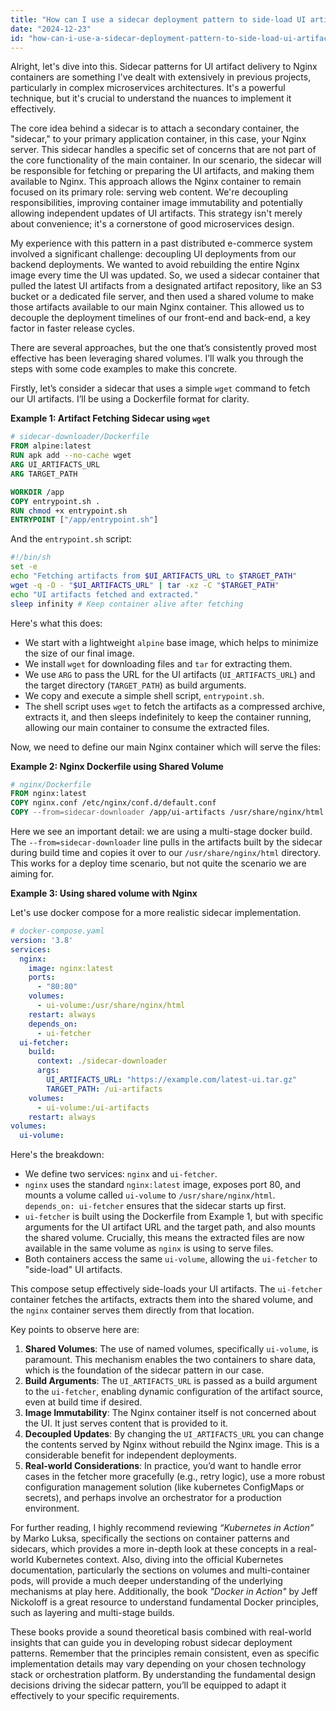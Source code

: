 ```yaml
---
title: "How can I use a sidecar deployment pattern to side-load UI artifacts to an Nginx container?"
date: "2024-12-23"
id: "how-can-i-use-a-sidecar-deployment-pattern-to-side-load-ui-artifacts-to-an-nginx-container"
---
```


Alright, let's dive into this. Sidecar patterns for UI artifact delivery to Nginx containers are something I've dealt with extensively in previous projects, particularly in complex microservices architectures. It's a powerful technique, but it's crucial to understand the nuances to implement it effectively.

The core idea behind a sidecar is to attach a secondary container, the "sidecar," to your primary application container, in this case, your Nginx server. This sidecar handles a specific set of concerns that are not part of the core functionality of the main container. In our scenario, the sidecar will be responsible for fetching or preparing the UI artifacts, and making them available to Nginx. This approach allows the Nginx container to remain focused on its primary role: serving web content. We're decoupling responsibilities, improving container image immutability and potentially allowing independent updates of UI artifacts. This strategy isn't merely about convenience; it's a cornerstone of good microservices design.

My experience with this pattern in a past distributed e-commerce system involved a significant challenge: decoupling UI deployments from our backend deployments. We wanted to avoid rebuilding the entire Nginx image every time the UI was updated. So, we used a sidecar container that pulled the latest UI artifacts from a designated artifact repository, like an S3 bucket or a dedicated file server, and then used a shared volume to make those artifacts available to our main Nginx container. This allowed us to decouple the deployment timelines of our front-end and back-end, a key factor in faster release cycles.

There are several approaches, but the one that’s consistently proved most effective has been leveraging shared volumes. I’ll walk you through the steps with some code examples to make this concrete.

Firstly, let’s consider a sidecar that uses a simple `wget` command to fetch our UI artifacts. I’ll be using a Dockerfile format for clarity.

**Example 1: Artifact Fetching Sidecar using `wget`**

```dockerfile
# sidecar-downloader/Dockerfile
FROM alpine:latest
RUN apk add --no-cache wget
ARG UI_ARTIFACTS_URL
ARG TARGET_PATH

WORKDIR /app
COPY entrypoint.sh .
RUN chmod +x entrypoint.sh
ENTRYPOINT ["/app/entrypoint.sh"]
```

And the `entrypoint.sh` script:

```bash
#!/bin/sh
set -e
echo "Fetching artifacts from $UI_ARTIFACTS_URL to $TARGET_PATH"
wget -q -O - "$UI_ARTIFACTS_URL" | tar -xz -C "$TARGET_PATH"
echo "UI artifacts fetched and extracted."
sleep infinity # Keep container alive after fetching
```

Here's what this does:
- We start with a lightweight `alpine` base image, which helps to minimize the size of our final image.
- We install `wget` for downloading files and `tar` for extracting them.
- We use `ARG` to pass the URL for the UI artifacts (`UI_ARTIFACTS_URL`) and the target directory (`TARGET_PATH`) as build arguments.
- We copy and execute a simple shell script, `entrypoint.sh`.
- The shell script uses `wget` to fetch the artifacts as a compressed archive, extracts it, and then sleeps indefinitely to keep the container running, allowing our main container to consume the extracted files.

Now, we need to define our main Nginx container which will serve the files:

**Example 2: Nginx Dockerfile using Shared Volume**

```dockerfile
# nginx/Dockerfile
FROM nginx:latest
COPY nginx.conf /etc/nginx/conf.d/default.conf
COPY --from=sidecar-downloader /app/ui-artifacts /usr/share/nginx/html
```

Here we see an important detail: we are using a multi-stage docker build. The `--from=sidecar-downloader` line pulls in the artifacts built by the sidecar during build time and copies it over to our `/usr/share/nginx/html` directory. This works for a deploy time scenario, but not quite the scenario we are aiming for.

**Example 3: Using shared volume with Nginx**

Let's use docker compose for a more realistic sidecar implementation.

```yaml
# docker-compose.yaml
version: '3.8'
services:
  nginx:
    image: nginx:latest
    ports:
      - "80:80"
    volumes:
      - ui-volume:/usr/share/nginx/html
    restart: always
    depends_on:
      - ui-fetcher
  ui-fetcher:
    build:
      context: ./sidecar-downloader
      args:
        UI_ARTIFACTS_URL: "https://example.com/latest-ui.tar.gz"
        TARGET_PATH: /ui-artifacts
    volumes:
      - ui-volume:/ui-artifacts
    restart: always
volumes:
  ui-volume:
```

Here's the breakdown:
- We define two services: `nginx` and `ui-fetcher`.
- `nginx` uses the standard `nginx:latest` image, exposes port 80, and mounts a volume called `ui-volume` to `/usr/share/nginx/html`. `depends_on: ui-fetcher` ensures that the sidecar starts up first.
- `ui-fetcher` is built using the Dockerfile from Example 1, but with specific arguments for the UI artifact URL and the target path, and also mounts the shared volume. Crucially, this means the extracted files are now available in the same volume as `nginx` is using to serve files.
- Both containers access the same `ui-volume`, allowing the `ui-fetcher` to "side-load" UI artifacts.

This compose setup effectively side-loads your UI artifacts. The `ui-fetcher` container fetches the artifacts, extracts them into the shared volume, and the `nginx` container serves them directly from that location.

Key points to observe here are:
1. **Shared Volumes**: The use of named volumes, specifically `ui-volume`, is paramount. This mechanism enables the two containers to share data, which is the foundation of the sidecar pattern in our case.
2. **Build Arguments**: The `UI_ARTIFACTS_URL` is passed as a build argument to the `ui-fetcher`, enabling dynamic configuration of the artifact source, even at build time if desired.
3. **Image Immutability**: The Nginx container itself is not concerned about the UI. It just serves content that is provided to it.
4. **Decoupled Updates**: By changing the `UI_ARTIFACTS_URL` you can change the contents served by Nginx without rebuild the Nginx image. This is a considerable benefit for independent deployments.
5. **Real-world Considerations**: In practice, you’d want to handle error cases in the fetcher more gracefully (e.g., retry logic), use a more robust configuration management solution (like kubernetes ConfigMaps or secrets), and perhaps involve an orchestrator for a production environment.

For further reading, I highly recommend reviewing *“Kubernetes in Action”* by Marko Luksa, specifically the sections on container patterns and sidecars, which provides a more in-depth look at these concepts in a real-world Kubernetes context. Also, diving into the official Kubernetes documentation, particularly the sections on volumes and multi-container pods, will provide a much deeper understanding of the underlying mechanisms at play here. Additionally, the book *"Docker in Action"* by Jeff Nickoloff is a great resource to understand fundamental Docker principles, such as layering and multi-stage builds.

These books provide a sound theoretical basis combined with real-world insights that can guide you in developing robust sidecar deployment patterns. Remember that the principles remain consistent, even as specific implementation details may vary depending on your chosen technology stack or orchestration platform. By understanding the fundamental design decisions driving the sidecar pattern, you’ll be equipped to adapt it effectively to your specific requirements.
